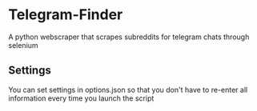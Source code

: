 # Telegram-Finder
A python webscraper that scrapes subreddits for telegram chats through selenium

## Settings
You can set settings in options.json so that you don't have to re-enter all information every time you launch the script
